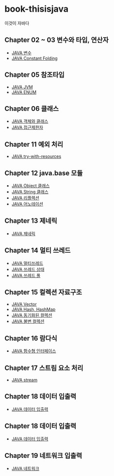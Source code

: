 # book-thisisjava

이것이 자바다

## Chapter 02 ~ 03 변수와 타입, 연산자

<ul>
    <li><a href="/docs/JAVA 변수.md">JAVA 변수</a></li>
    <li><a href="/docs/JAVA 상수접합.md">JAVA Constant Folding</a></li>
</ul>

## Chapter 05 참조타입

<ul>
    <li><a href="/docs/JAVA JVM.md">JAVA JVM</a></li>
    <li><a href="/docs/JAVA Enum.md">JAVA ENUM</a></li>
</ul>

## Chapter 06 클래스

<ul>
    <li><a href="/docs/JAVA 객체.md">JAVA 객체와 클래스</a></li>
    <li><a href="/docs/JAVA 접근제한자.md">JAVA 접근제한자</a></li>
</ul>

## Chapter 11 예외 처리

<ul>
    <li><a href="/docs/JAVA try-with-resources.md">JAVA try-with-resources</a></li>
</ul>

## Chapter 12 java.base 모듈

<ul>
    <li><a href="/docs/JAVA Object.md">JAVA Object 클래스</a></li>
    <li><a href="/docs/JAVA String.md">JAVA String 클래스</a></li>
    <li><a href="/docs/JAVA Reflection.md">JAVA 리플렉션</a></li>
    <li><a href="/docs/JAVA Annotation.md>">JAVA 어노테이션</a></li>
</ul>

## Chapter 13 제네릭

<ul>
    <li><a href="/docs/JAVA 제네릭.md">JAVA 제네릭</a></li>
</ul>

## Chapter 14 멀티 쓰레드

<ul>
    <li><a href="/docs/JAVA 멀티쓰레드.md">JAVA 멀티쓰레드</a></li>
    <li><a href="/docs/JAVA 쓰레드 상태.md">JAVA 쓰레드 상태</a></li>
    <li><a href="/docs/JAVA 쓰레드 풀.md">JAVA 쓰레드 풀</a></li>
</ul>

## Chapter 15 컬렉션 자료구조

<ul>
    <li><a href="/docs/JAVA Vector.md">JAVA Vector</a></li>
    <li><a href="/docs/JAVA hash.md">JAVA Hash, HashMap</a></li>
    <li><a href="/docs/JAVA synchronizedCollection.md">JAVA 동기화된 컬렉션</a></li>
    <li><a href="/docs/JAVA immutableCollection.md">JAVA 불변 컬렉션</a></li>
</ul>

## Chapter 16 람다식

<ul>
    <li><a href="/docs/JAVA functionalInterface.md">JAVA 함수형 인터페이스</a></li>
</ul>

## Chapter 17 스트림 요소 처리

<ul>
    <li><a href="/docs/JAVA stream.md">JAVA stream</a></li>
</ul>

## Chapter 18 데이터 입출력

<ul>   
    <li><a href="/docs/JAVA Data 입출력.md">JAVA 데이터 입출력</a></li>
</ul>

## Chapter 18 데이터 입출력

<ul>   
    <li><a href="/docs/JAVA Data 입출력.md">JAVA 데이터 입출력</a></li>
</ul>

## Chapter 19 네트워크 입출력

<ul>
    <li><a href="/docs/JAVA network.md">JAVA 네트워크</a></li>
</ul>
